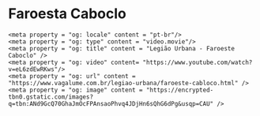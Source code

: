 # Faroesta Caboclo


    <meta property = "og: locale" content = "pt-br"/>
    <meta property = "og: type" content = "video.movie"/>
    <meta property = "og: title" content = "Legião Urbana - Faroeste Caboclo" />
    <meta property = "og: video" content= "https://www.youtube.com/watch?v=eL6zdEwRKws"/>
    <meta property = "og: url" content = "https://www.vagalume.com.br/legiao-urbana/faroeste-cabloco.html" />
    <meta property = "og: image" content = "https://encrypted-tbn0.gstatic.com/images?q=tbn:ANd9GcQ70GhaJmOcFPAnsaoPhvq4JDjHn6sQhG6dPg&usqp=CAU" />
  


